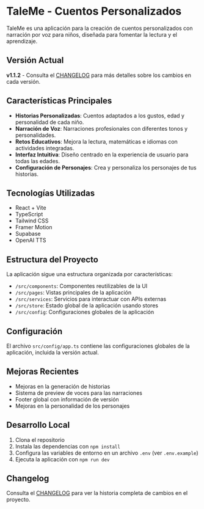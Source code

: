 # TaleMe - Cuentos Personalizados

TaleMe es una aplicación para la creación de cuentos personalizados con narración por voz para niños, diseñada para fomentar la lectura y el aprendizaje.

## Versión Actual

**v1.1.2** - Consulta el [CHANGELOG](./CHANGELOG.md) para más detalles sobre los cambios en cada versión.

## Características Principales

- **Historias Personalizadas**: Cuentos adaptados a los gustos, edad y personalidad de cada niño.
- **Narración de Voz**: Narraciones profesionales con diferentes tonos y personalidades.
- **Retos Educativos**: Mejora la lectura, matemáticas e idiomas con actividades integradas.
- **Interfaz Intuitiva**: Diseño centrado en la experiencia de usuario para todas las edades.
- **Configuración de Personajes**: Crea y personaliza los personajes de tus historias.

## Tecnologías Utilizadas

- React + Vite
- TypeScript
- Tailwind CSS
- Framer Motion
- Supabase
- OpenAI TTS

## Estructura del Proyecto

La aplicación sigue una estructura organizada por características:

- `/src/components`: Componentes reutilizables de la UI
- `/src/pages`: Vistas principales de la aplicación
- `/src/services`: Servicios para interactuar con APIs externas
- `/src/store`: Estado global de la aplicación usando stores
- `/src/config`: Configuraciones globales de la aplicación

## Configuración 

El archivo `src/config/app.ts` contiene las configuraciones globales de la aplicación, incluida la versión actual.

## Mejoras Recientes

- Mejoras en la generación de historias
- Sistema de preview de voces para las narraciones
- Footer global con información de versión
- Mejoras en la personalidad de los personajes

## Desarrollo Local

1. Clona el repositorio
2. Instala las dependencias con `npm install`
3. Configura las variables de entorno en un archivo `.env` (ver `.env.example`)
4. Ejecuta la aplicación con `npm run dev`

## Changelog

Consulta el [CHANGELOG](./CHANGELOG.md) para ver la historia completa de cambios en el proyecto.
